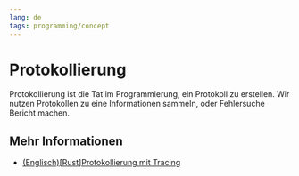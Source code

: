 ```yaml
---
lang: de
tags: programming/concept
---
```

# Protokollierung
Protokollierung ist die Tat im Programmierung, ein Protokoll zu erstellen.
Wir nutzen Protokollen zu eine Informationen sammeln, oder Fehlersuche Bericht machen.

## Mehr Informationen
- [(Englisch)\[Rust\]Protokollierung mit Tracing](20230515-Logging%20with%20Tracing.md)
